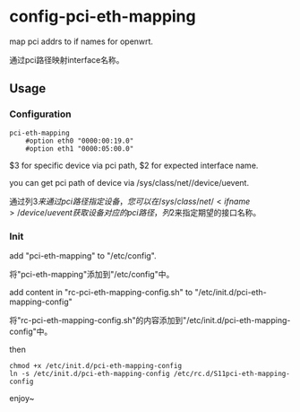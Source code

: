 # config-pci-eth-mapping
map pci addrs to if names for openwrt.

通过pci路径映射interface名称。



## Usage
### Configuration
```
pci-eth-mapping
	#option eth0 "0000:00:19.0"
	#option eth1 "0000:05:00.0"
```

$3 for specific device via pci path, $2 for expected interface name.

you can get pci path of device via /sys/class/net/<if name>/device/uevent.

通过列$3来通过pci路径指定设备，您可以在/sys/class/net/<if name>/device/uevent获取设备对应的pci路径，列$2来指定期望的接口名称。

### Init
add "pci-eth-mapping" to "/etc/config".

将"pci-eth-mapping"添加到"/etc/config"中。

add content in "rc-pci-eth-mapping-config.sh" to "/etc/init.d/pci-eth-mapping-config"


将"rc-pci-eth-mapping-config.sh"的内容添加到"/etc/init.d/pci-eth-mapping-config"中。

then

```
chmod +x /etc/init.d/pci-eth-mapping-config
ln -s /etc/init.d/pci-eth-mapping-config /etc/rc.d/S11pci-eth-mapping-config
```

enjoy~
